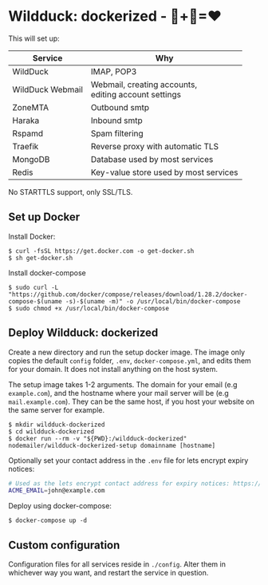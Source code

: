 # Wildduck: dockerized - 🦆+🐋=❤
This will set up:

| Service          | Why                                                       | 
| ---------------- | --------------------------------------------------------- | 
| WildDuck         | IMAP, POP3                                                | 
| WildDuck Webmail | Webmail, creating accounts, <br> editing account settings | 
| ZoneMTA          | Outbound smtp                                             | 
| Haraka           | Inbound smtp                                              | 
| Rspamd           | Spam filtering                                            | 
| Traefik          | Reverse proxy with automatic TLS                          | 
| MongoDB          | Database used by most services                            | 
| Redis            | Key-value store used by most services                     | 

No STARTTLS support, only SSL/TLS.

## Set up Docker
Install Docker:
```console
$ curl -fsSL https://get.docker.com -o get-docker.sh
$ sh get-docker.sh
```

Install docker-compose
```console
$ sudo curl -L "https://github.com/docker/compose/releases/download/1.28.2/docker-compose-$(uname -s)-$(uname -m)" -o /usr/local/bin/docker-compose
$ sudo chmod +x /usr/local/bin/docker-compose
```

## Deploy Wildduck: dockerized
Create a new directory and run the setup docker image. The image only copies the default `config` folder, `.env`, `docker-compose.yml`, and edits them for your domain. It does not install anything on the host system.

The setup image takes 1-2 arguments. The domain for your email (e.g `example.com`), and the hostname where your mail server will be (e.g `mail.example.com`). They can be the same host, if you host your website on the same server for example.
```console
$ mkdir wildduck-dockerized
$ cd wildduck-dockerized
$ docker run --rm -v "${PWD}:/wildduck-dockerized" nodemailer/wildduck-dockerized-setup domainname [hostname]
```

Optionally set your contact address in the `.env` file for lets encrypt expiry notices:
```sh
# Used as the lets encrypt contact address for expiry notices: https://letsencrypt.org/docs/expiration-emails/
ACME_EMAIL=john@example.com
```

Deploy using docker-compose:
```console
$ docker-compose up -d
```

## Custom configuration
Configuration files for all services reside in `./config`. Alter them in whichever way you want, and restart the service in question.
